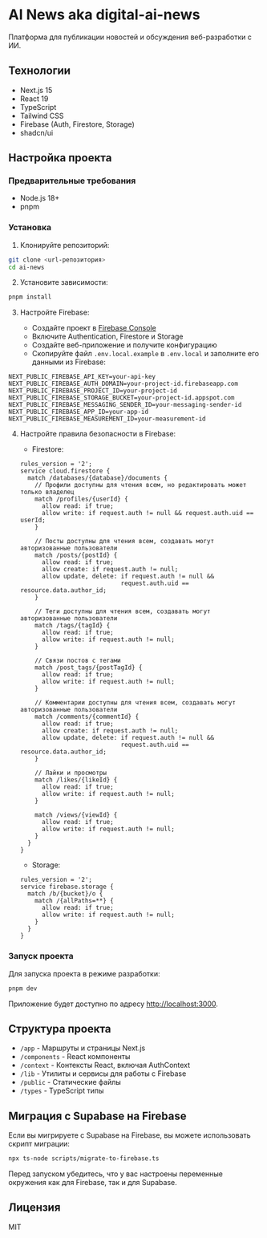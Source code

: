 # AI News aka digital-ai-news

Платформа для публикации новостей и обсуждения веб-разработки с ИИ.

## Технологии

- Next.js 15
- React 19
- TypeScript
- Tailwind CSS
- Firebase (Auth, Firestore, Storage)
- shadcn/ui

## Настройка проекта

### Предварительные требования

- Node.js 18+ 
- pnpm

### Установка

1. Клонируйте репозиторий:

```bash
git clone <url-репозитория>
cd ai-news
```

2. Установите зависимости:

```bash
pnpm install
```

3. Настройте Firebase:

   - Создайте проект в [Firebase Console](https://console.firebase.google.com/)
   - Включите Authentication, Firestore и Storage
   - Создайте веб-приложение и получите конфигурацию
   - Скопируйте файл `.env.local.example` в `.env.local` и заполните его данными из Firebase:

```
NEXT_PUBLIC_FIREBASE_API_KEY=your-api-key
NEXT_PUBLIC_FIREBASE_AUTH_DOMAIN=your-project-id.firebaseapp.com
NEXT_PUBLIC_FIREBASE_PROJECT_ID=your-project-id
NEXT_PUBLIC_FIREBASE_STORAGE_BUCKET=your-project-id.appspot.com
NEXT_PUBLIC_FIREBASE_MESSAGING_SENDER_ID=your-messaging-sender-id
NEXT_PUBLIC_FIREBASE_APP_ID=your-app-id
NEXT_PUBLIC_FIREBASE_MEASUREMENT_ID=your-measurement-id
```

4. Настройте правила безопасности в Firebase:

   - Firestore:
   ```
   rules_version = '2';
   service cloud.firestore {
     match /databases/{database}/documents {
       // Профили доступны для чтения всем, но редактировать может только владелец
       match /profiles/{userId} {
         allow read: if true;
         allow write: if request.auth != null && request.auth.uid == userId;
       }
       
       // Посты доступны для чтения всем, создавать могут авторизованные пользователи
       match /posts/{postId} {
         allow read: if true;
         allow create: if request.auth != null;
         allow update, delete: if request.auth != null && 
                               request.auth.uid == resource.data.author_id;
       }
       
       // Теги доступны для чтения всем, создавать могут авторизованные пользователи
       match /tags/{tagId} {
         allow read: if true;
         allow write: if request.auth != null;
       }
       
       // Связи постов с тегами
       match /post_tags/{postTagId} {
         allow read: if true;
         allow write: if request.auth != null;
       }
       
       // Комментарии доступны для чтения всем, создавать могут авторизованные пользователи
       match /comments/{commentId} {
         allow read: if true;
         allow create: if request.auth != null;
         allow update, delete: if request.auth != null && 
                               request.auth.uid == resource.data.author_id;
       }
       
       // Лайки и просмотры
       match /likes/{likeId} {
         allow read: if true;
         allow write: if request.auth != null;
       }
       
       match /views/{viewId} {
         allow read: if true;
         allow write: if request.auth != null;
       }
     }
   }
   ```

   - Storage:
   ```
   rules_version = '2';
   service firebase.storage {
     match /b/{bucket}/o {
       match /{allPaths=**} {
         allow read: if true;
         allow write: if request.auth != null;
       }
     }
   }
   ```

### Запуск проекта

Для запуска проекта в режиме разработки:

```bash
pnpm dev
```

Приложение будет доступно по адресу [http://localhost:3000](http://localhost:3000).

## Структура проекта

- `/app` - Маршруты и страницы Next.js
- `/components` - React компоненты
- `/context` - Контексты React, включая AuthContext
- `/lib` - Утилиты и сервисы для работы с Firebase
- `/public` - Статические файлы
- `/types` - TypeScript типы

## Миграция с Supabase на Firebase

Если вы мигрируете с Supabase на Firebase, вы можете использовать скрипт миграции:

```bash
npx ts-node scripts/migrate-to-firebase.ts
```

Перед запуском убедитесь, что у вас настроены переменные окружения как для Firebase, так и для Supabase.

## Лицензия

MIT
